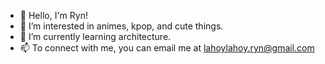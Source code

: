 - 👋 Hello, I'm Ryn!
- 👀 I’m interested in animes, kpop, and cute things.
- 🌱 I’m currently learning architecture.
- 📫 To connect with me, you can email me at lahoylahoy.ryn@gmail.com

<!---
lahryn/lahryn is a ✨ special ✨ repository because its `README.md` (this file) appears on your GitHub profile.
You can click the Preview link to take a look at your changes.
--->
